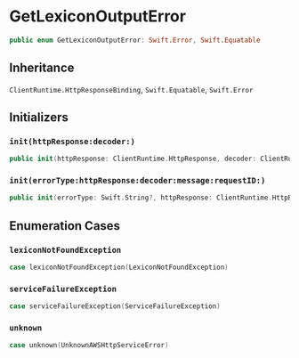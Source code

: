 # GetLexiconOutputError

``` swift
public enum GetLexiconOutputError: Swift.Error, Swift.Equatable 
```

## Inheritance

`ClientRuntime.HttpResponseBinding`, `Swift.Equatable`, `Swift.Error`

## Initializers

### `init(httpResponse:decoder:)`

``` swift
public init(httpResponse: ClientRuntime.HttpResponse, decoder: ClientRuntime.ResponseDecoder? = nil) throws 
```

### `init(errorType:httpResponse:decoder:message:requestID:)`

``` swift
public init(errorType: Swift.String?, httpResponse: ClientRuntime.HttpResponse, decoder: ClientRuntime.ResponseDecoder? = nil, message: Swift.String? = nil, requestID: Swift.String? = nil) throws 
```

## Enumeration Cases

### `lexiconNotFoundException`

``` swift
case lexiconNotFoundException(LexiconNotFoundException)
```

### `serviceFailureException`

``` swift
case serviceFailureException(ServiceFailureException)
```

### `unknown`

``` swift
case unknown(UnknownAWSHttpServiceError)
```
